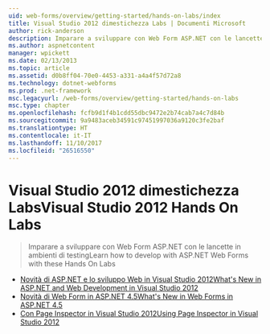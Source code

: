 ```yaml
---
uid: web-forms/overview/getting-started/hands-on-labs/index
title: Visual Studio 2012 dimestichezza Labs | Documenti Microsoft
author: rick-anderson
description: Imparare a sviluppare con Web Form ASP.NET con le lancette in ambienti di testing
ms.author: aspnetcontent
manager: wpickett
ms.date: 02/13/2013
ms.topic: article
ms.assetid: d0b8ff04-70e0-4453-a331-a4a4f57d72a8
ms.technology: dotnet-webforms
ms.prod: .net-framework
msc.legacyurl: /web-forms/overview/getting-started/hands-on-labs
msc.type: chapter
ms.openlocfilehash: fcfb9d1f4b1cdd55dbc9472e2b74cab7a4c7d84b
ms.sourcegitcommit: 9a9483aceb34591c97451997036a9120c3fe2baf
ms.translationtype: HT
ms.contentlocale: it-IT
ms.lasthandoff: 11/10/2017
ms.locfileid: "26516550"
---
```

<a name="visual-studio-2012-hands-on-labs"></a><span data-ttu-id="e80aa-103">Visual Studio 2012 dimestichezza Labs</span><span class="sxs-lookup"><span data-stu-id="e80aa-103">Visual Studio 2012 Hands On Labs</span></span>
====================
> <span data-ttu-id="e80aa-104">Imparare a sviluppare con Web Form ASP.NET con le lancette in ambienti di testing</span><span class="sxs-lookup"><span data-stu-id="e80aa-104">Learn how to develop with ASP.NET Web Forms with these Hands On Labs</span></span>


- [<span data-ttu-id="e80aa-105">Novità di ASP.NET e lo sviluppo Web in Visual Studio 2012</span><span class="sxs-lookup"><span data-stu-id="e80aa-105">What's New in ASP.NET and Web Development in Visual Studio 2012</span></span>](whats-new-in-aspnet-and-web-development-in-visual-studio-2012.md)
- [<span data-ttu-id="e80aa-106">Novità di Web Form in ASP.NET 4.5</span><span class="sxs-lookup"><span data-stu-id="e80aa-106">What's New in Web Forms in ASP.NET 4.5</span></span>](whats-new-in-web-forms-in-aspnet-45.md)
- [<span data-ttu-id="e80aa-107">Con Page Inspector in Visual Studio 2012</span><span class="sxs-lookup"><span data-stu-id="e80aa-107">Using Page Inspector in Visual Studio 2012</span></span>](using-page-inspector-in-visual-studio-2012.md)
